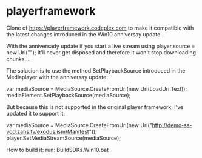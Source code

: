 # playerframework

Clone of https://playerframework.codeplex.com to make it compatible with the latest changes introduced in the Win10 anniversay update.

With the anniversady update if you start a live stream using 
  player.source = new Uri("");
It'll never get disposed and therefore it won't stop downloading chunks....

The solucion is to use the method SetPlaybackSource introduced in the Mediaplayer with the anniversay update:

  var mediaSource = MediaSource.CreateFromUri(new Uri(LoadUri.Text));
  mediaElement.SetPlaybackSource(mediaSource);

But because this is not supported in the original player framework, I've updated it to support it:

  var mediaSource = MediaSource.CreateFromUri(new Uri("http://demo-ss-vod.zahs.tv/exodus.ism/Manifest"));
  player.SetMediaStreamSource(mediaSource);


How to build it:
run: BuildSDKs.Win10.bat
